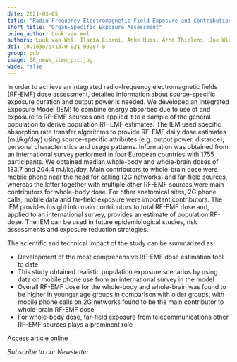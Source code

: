 ```yaml
---
date: 2021-03-05
title: "Radio-Frequency Electromagnetic Field Exposure and Contribution of Sources in the General Population: An Organ-Specific Integrative Exposure Assessment"
short_title: "Organ-Specific Exposure Assessment"
prime_author: Luuk van Wel
authors: Luuk van Wel, Ilaria Liorni, Anke Huss, Arno Thielens, Joe Wiart, Wout Joseph, Martin Röösli, Milena Foerster, Amelie Massardier-Pilonchery, Myles Capstick, Elisabeth Cardis, and Roel Vermeulen, Journal of Exposure Science & Environmental Epidemiology 2021, online 02 March 2021
doi: 10.1038/s41370-021-00287-8
group: pub
image: 08_news_item_pic.jpg
wide: false
---
```


In order to achieve an integrated radio-frequency electromagnetic fields (RF-EMF) dose assessment, detailed information about source-specific exposure duration and output power is needed. We developed an Integrated Exposure Model (IEM) to combine energy absorbed due to use of and exposure to RF-EMF sources and applied it to a sample of the general population to derive population RF-EMF estimates. The IEM used specific absorption rate transfer algorithms to provide RF-EMF daily dose estimates (mJ/kg/day) using source-specific attributes (e.g. output power, distance), personal characteristics and usage patterns. Information was obtained from an international survey performed in four European countries with 1755 participants. We obtained median whole-body and whole-brain doses of 183.7 and 204.4 mJ/kg/day. Main contributors to whole-brain dose were mobile phone near the head for calling (2G networks) and far-field sources, whereas the latter together with multiple other RF-EMF sources were main contributors for whole-body dose. For other anatomical sites, 2G phone calls, mobile data and far-field exposure were important contributors. The IEM provides insight into main contributors to total RF-EMF dose and, applied to an international survey, provides an estimate of population RF-dose. The IEM can be used in future epidemiological studies, risk assessments and exposure reduction strategies.

The scientific and technical impact of the study can be summarized as:

+ Development of the most comprehensive RF-EMF dose estimation tool to date
+ This study obtained realistic population exposure scenarios by using data on mobile phone use from an international survey in the model
+ Overall RF-EMF dose for the whole-body and whole-brain was found to be higher in younger age groups in comparison with older groups, with mobile phone calls on 2G networks found to be the main contributor to whole-brain RF-EMF dose
+ For whole-body dose, far-field exposure from telecommunications other RF-EMF sources plays a prominent role

[Access article online](https://www.nature.com/articles/s41370-021-00287-8)

*Subscribe to our Newsletter*
